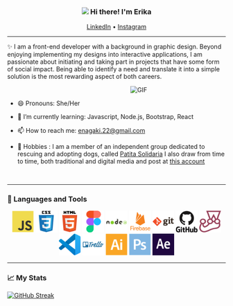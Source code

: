 <h3 align="center"><img src = "https://raw.githubusercontent.com/MartinHeinz/MartinHeinz/master/wave.gif" width = 30px> Hi there! I'm Erika</h3>

<p align="center">
  <a href="www.linkedin.com/in/erikanagaki">LinkedIn</a> •
  <a href="www.instagram.com/enagaki/">Instagram</a>
</p>

---

✨ I am a front-end developer with a background in graphic design. Beyond enjoying implementing my designs into interactive applications, I am passionate about initiating and taking part in projects that have some form of social impact. Being able to identify a need and translate it into a simple solution is the most rewarding aspect of both careers.


<img align="right" alt="GIF" src="https://i.giphy.com/media/f3CtEsJ72j86DIumaJ/giphy.webp" width="220" height="auto" />

&nbsp;
&nbsp;
- 😄 Pronouns: She/Her   

- 🌱 I’m currently learning: Javascript, Node.js, Bootstrap, React

- 📫 How to reach me: enagaki.22@gmail.com

- 💓 Hobbies : I am a member of an independent group dedicated to rescuing and adopting dogs, called [Patita Solidaria](https://www.instagram.com/patita_solidarias/)
I also draw from time to time, both traditional and digital media and post at [this account](https://www.instagram.com/ffpryk/)

&nbsp;

---
<h3>🔧 Languages and Tools</h3>

<div align="center">
  <img src="https://raw.githubusercontent.com/devicons/devicon/1119b9f84c0290e0f0b38982099a2bd027a48bf1/icons/javascript/javascript-original.svg" width="50" height="auto"/>
  <img src="https://raw.githubusercontent.com/devicons/devicon/1119b9f84c0290e0f0b38982099a2bd027a48bf1/icons/css3/css3-original-wordmark.svg" width="50" height="auto"/>
  <img src="https://raw.githubusercontent.com/devicons/devicon/1119b9f84c0290e0f0b38982099a2bd027a48bf1/icons/html5/html5-original-wordmark.svg" width="50" height="auto"/>
  <img src="https://raw.githubusercontent.com/devicons/devicon/1119b9f84c0290e0f0b38982099a2bd027a48bf1/icons/figma/figma-original.svg" width="50" height="auto"/>
  <img src="https://raw.githubusercontent.com/devicons/devicon/1119b9f84c0290e0f0b38982099a2bd027a48bf1/icons/nodejs/nodejs-original-wordmark.svg" width="50" height="auto"/>
  <img src="https://raw.githubusercontent.com/devicons/devicon/1119b9f84c0290e0f0b38982099a2bd027a48bf1/icons/firebase/firebase-plain-wordmark.svg" width="50" height="auto"/>
  <img src="https://raw.githubusercontent.com/devicons/devicon/1119b9f84c0290e0f0b38982099a2bd027a48bf1/icons/git/git-original-wordmark.svg" width="50" height="auto"/>
  <img src="https://raw.githubusercontent.com/devicons/devicon/1119b9f84c0290e0f0b38982099a2bd027a48bf1/icons/github/github-original-wordmark.svg" width="50" height="auto"/>
  <img src="https://raw.githubusercontent.com/devicons/devicon/1119b9f84c0290e0f0b38982099a2bd027a48bf1/icons/jest/jest-plain.svg" width="50" height="auto"/>
  <img src="https://raw.githubusercontent.com/devicons/devicon/1119b9f84c0290e0f0b38982099a2bd027a48bf1/icons/vscode/vscode-original.svg" width="50" height="auto"/>
  <img src="https://raw.githubusercontent.com/devicons/devicon/1119b9f84c0290e0f0b38982099a2bd027a48bf1/icons/trello/trello-plain-wordmark.svg" width="50" height="auto"/>
  <img src="https://raw.githubusercontent.com/devicons/devicon/1119b9f84c0290e0f0b38982099a2bd027a48bf1/icons/illustrator/illustrator-plain.svg" width="50" height="auto"/>
  <img src="https://raw.githubusercontent.com/devicons/devicon/1119b9f84c0290e0f0b38982099a2bd027a48bf1/icons/photoshop/photoshop-plain.svg" width="50" height="auto"/>
  <img src="https://raw.githubusercontent.com/devicons/devicon/1119b9f84c0290e0f0b38982099a2bd027a48bf1/icons/aftereffects/aftereffects-plain.svg" width="50" height="auto"/>
</div>

---

<h3>📈 My Stats</h3>

[![GitHub Streak](https://streak-stats.demolab.com?user=Geyiro&theme=tokyonight&hide_border=true&date_format=j%2Fn%5B%2FY%5D&mode=weekly)](https://git.io/streak-stats)

<!--
**Geyiro/geyiro** is a ✨ _special_ ✨ repository because its `README.md` (t his file) appears on your GitHub profile.

Here are some ideas to get you started:

- 🔭 I’m currently working on ...
- 🌱 I’m currently learning ...
- 👯 I’m looking to collaborate on ...
- 🤔 I’m looking for help with ...
- 💬 Ask me about ...
- 📫 How to reach me: ...
- 😄 Pronouns: ...
- ⚡ Fun fact: ...
-->
